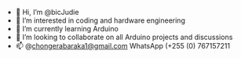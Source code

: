 - 👋 Hi, I’m @bicJudie
- 👀 I’m interested in coding and hardware engineering 
- 🌱 I’m currently learning Arduino 
- 💞️ I’m looking to collaborate on all Arduino projects and discussions
- 📫 @chongerabaraka1@gmail.com
  WhatsApp (+255 (0) 767157211

<!---
bicJudie/bicJudie is a ✨ special ✨ repository because its `README.md` (this file) appears on your GitHub profile.
You can click the Preview link to take a look at your changes.
--->
